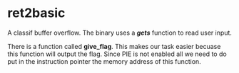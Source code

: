 # ret2basic

A classif buffer overflow. The binary uses a **_gets_** function to read user input.

There is a function called **give_flag**. This makes our task easier becuase this function will output the flag.
Since PIE is not enabled all we need to do put in  the instruction pointer the memory address of this function.

